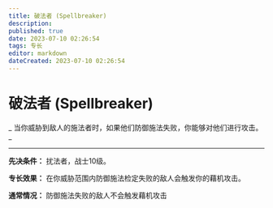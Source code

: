 ```yaml
---
title: 破法者 (Spellbreaker)
description: 
published: true
date: 2023-07-10 02:26:54
tags: 专长
editor: markdown
dateCreated: 2023-07-10 02:26:54
---
```


# 破法者 (Spellbreaker)

_ 当你威胁到敌人的施法者时，如果他们防御施法失败，你能够对他们进行攻击。_

* * *

**先决条件：** 扰法者，战士10级。

**专长效果：** 在你威胁范围内防御施法检定失败的敌人会触发你的藉机攻击。

**通常情况：** 防御施法失败的敌人不会触发藉机攻击

